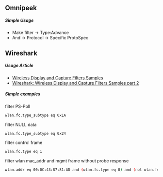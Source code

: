 Omnipeek
-------------------------------------------
##### Simple Usage
- Make filter -> Type:Advance
- And -> Protocol -> Specific ProtoSpec

Wireshark
-------------------------------------------
##### Usage Article
- [Wireless Display and Capture Filters Samples](http://www.lovemytool.com/blog/2010/02/wireshark-wireless-display-and-capture-filters-samples-by-joke-snelders.html)
- [Wireshark: Wireless Display and Capture Filters Samples part 2](http://www.lovemytool.com/blog/2010/07/wireshark-wireless-display-and-capture-filters-samples-part-2-by-joke-snelders.html)

##### Simple examples
filter PS-Poll
```sh
wlan.fc.type_subtype eq 0x1A
```

filter NULL data
```sh
wlan.fc.type_subtype eq 0x24
```

filter control frame
```sh
wlan.fc.type eq 1
```

filter wlan mac_addr and mgmt frame without probe response
```sh
wlan.addr eq 00:0C:43:87:81:AD and (wlan.fc.type eq 0) and (not wlan.fc.type_subtype eq 5)
```

